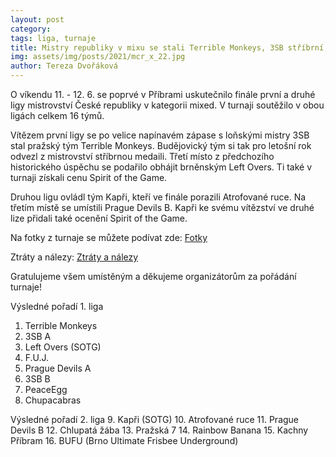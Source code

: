 ```yaml
---
layout: post
category:
tags: liga, turnaje
title: Mistry republiky v mixu se stali Terrible Monkeys, 3SB stříbrní, Left Overs obhájili 3. místo
img: assets/img/posts/2021/mcr_x_22.jpg
author: Tereza Dvořáková
---
```

O víkendu 11. - 12. 6. se poprvé v Příbrami uskutečnilo finále první a druhé ligy mistrovství České republiky v kategorii mixed. V turnaji soutěžilo v obou ligách celkem 16 týmů. 

Vítězem první ligy se po velice napínavém zápase s loňskými mistry 3SB stal pražský tým Terrible Monkeys. Budějovický tým si tak pro letošní rok odvezl z mistrovství stříbrnou medaili. Třetí místo z předchozího historického úspěchu se podařilo obhájit brněnským Left Overs. Ti také v turnaji získali cenu Spirit of the Game. 

Druhou ligu ovládl tým Kapři, kteří ve finále porazili Atrofované ruce. Na třetím místě se umístili Prague Devils B. Kapři ke svému vítězství ve druhé lize přidali také ocenění Spirit of the Game. 

Na fotky z turnaje se můžete podívat zde: 
[Fotky](https://drive.google.com/drive/folders/18dtDRlDD4pufeGYiAbSFrSe58MFC6Pfv)

Ztráty a nálezy: 
[Ztráty a nálezy](https://drive.google.com/drive/folders/16j4mQ1UKIv6Mijl1rusxsDF1uLd1LkIh)

Gratulujeme všem umístěným a děkujeme organizátorům za pořádání turnaje! 

Výsledné pořadí 1. liga 
1. Terrible Monkeys
2. 3SB A
3. Left Overs (SOTG) 
4. F.U.J.
5. Prague Devils A
6. 3SB B
7. PeaceEgg
8. Chupacabras 

Výsledné pořadí 2. liga
9. Kapři (SOTG)
10. Atrofované ruce
11. Prague Devils B
12. Chlupatá žába
13. Pražská 7
14. Rainbow Banana
15. Kachny Příbram
16. BUFU (Brno Ultimate Frisbee Underground)
